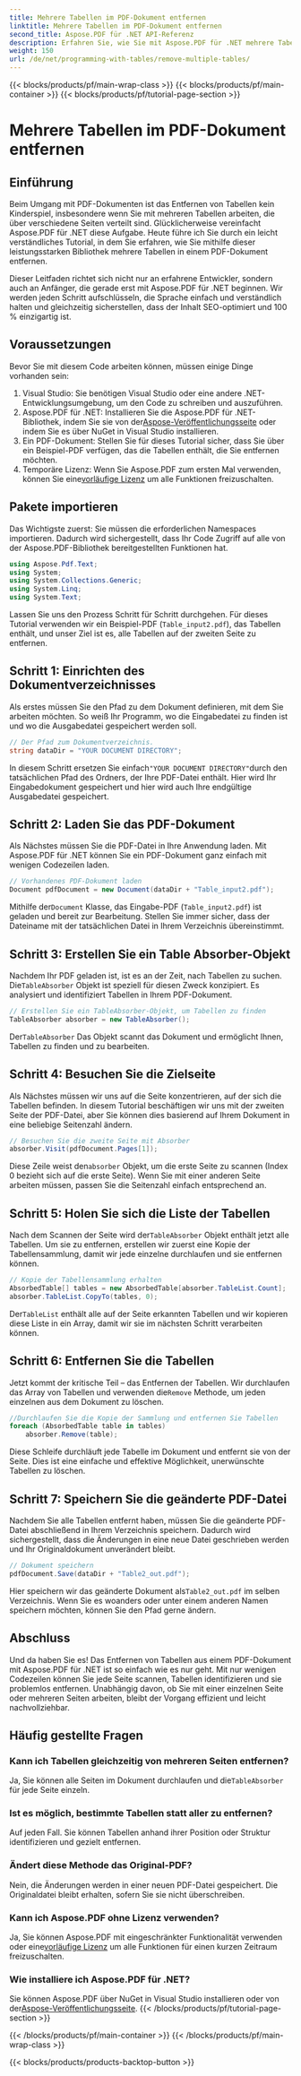 ```yaml
---
title: Mehrere Tabellen im PDF-Dokument entfernen
linktitle: Mehrere Tabellen im PDF-Dokument entfernen
second_title: Aspose.PDF für .NET API-Referenz
description: Erfahren Sie, wie Sie mit Aspose.PDF für .NET mehrere Tabellen in einem PDF-Dokument entfernen. Schritt-für-Schritt-Anleitung mit Codebeispielen, FAQs und ausführlichen Erklärungen.
weight: 150
url: /de/net/programming-with-tables/remove-multiple-tables/
---
```


{{< blocks/products/pf/main-wrap-class >}}
{{< blocks/products/pf/main-container >}}
{{< blocks/products/pf/tutorial-page-section >}}

# Mehrere Tabellen im PDF-Dokument entfernen

## Einführung

Beim Umgang mit PDF-Dokumenten ist das Entfernen von Tabellen kein Kinderspiel, insbesondere wenn Sie mit mehreren Tabellen arbeiten, die über verschiedene Seiten verteilt sind. Glücklicherweise vereinfacht Aspose.PDF für .NET diese Aufgabe. Heute führe ich Sie durch ein leicht verständliches Tutorial, in dem Sie erfahren, wie Sie mithilfe dieser leistungsstarken Bibliothek mehrere Tabellen in einem PDF-Dokument entfernen.

Dieser Leitfaden richtet sich nicht nur an erfahrene Entwickler, sondern auch an Anfänger, die gerade erst mit Aspose.PDF für .NET beginnen. Wir werden jeden Schritt aufschlüsseln, die Sprache einfach und verständlich halten und gleichzeitig sicherstellen, dass der Inhalt SEO-optimiert und 100 % einzigartig ist.

## Voraussetzungen

Bevor Sie mit diesem Code arbeiten können, müssen einige Dinge vorhanden sein:

1. Visual Studio: Sie benötigen Visual Studio oder eine andere .NET-Entwicklungsumgebung, um den Code zu schreiben und auszuführen.
2. Aspose.PDF für .NET: Installieren Sie die Aspose.PDF für .NET-Bibliothek, indem Sie sie von der[Aspose-Veröffentlichungsseite](https://releases.aspose.com/pdf/net/) oder indem Sie es über NuGet in Visual Studio installieren.
3. Ein PDF-Dokument: Stellen Sie für dieses Tutorial sicher, dass Sie über ein Beispiel-PDF verfügen, das die Tabellen enthält, die Sie entfernen möchten.
4.  Temporäre Lizenz: Wenn Sie Aspose.PDF zum ersten Mal verwenden, können Sie eine[vorläufige Lizenz](https://purchase.aspose.com/temporary-license/) um alle Funktionen freizuschalten.

## Pakete importieren

Das Wichtigste zuerst: Sie müssen die erforderlichen Namespaces importieren. Dadurch wird sichergestellt, dass Ihr Code Zugriff auf alle von der Aspose.PDF-Bibliothek bereitgestellten Funktionen hat.

```csharp
using Aspose.Pdf.Text;
using System;
using System.Collections.Generic;
using System.Linq;
using System.Text;
```

Lassen Sie uns den Prozess Schritt für Schritt durchgehen. Für dieses Tutorial verwenden wir ein Beispiel-PDF (`Table_input2.pdf`), das Tabellen enthält, und unser Ziel ist es, alle Tabellen auf der zweiten Seite zu entfernen.

## Schritt 1: Einrichten des Dokumentverzeichnisses
Als erstes müssen Sie den Pfad zu dem Dokument definieren, mit dem Sie arbeiten möchten. So weiß Ihr Programm, wo die Eingabedatei zu finden ist und wo die Ausgabedatei gespeichert werden soll.

```csharp
// Der Pfad zum Dokumentverzeichnis.
string dataDir = "YOUR DOCUMENT DIRECTORY";
```

 In diesem Schritt ersetzen Sie einfach`"YOUR DOCUMENT DIRECTORY"`durch den tatsächlichen Pfad des Ordners, der Ihre PDF-Datei enthält. Hier wird Ihr Eingabedokument gespeichert und hier wird auch Ihre endgültige Ausgabedatei gespeichert.

## Schritt 2: Laden Sie das PDF-Dokument
Als Nächstes müssen Sie die PDF-Datei in Ihre Anwendung laden. Mit Aspose.PDF für .NET können Sie ein PDF-Dokument ganz einfach mit wenigen Codezeilen laden.

```csharp
// Vorhandenes PDF-Dokument laden
Document pdfDocument = new Document(dataDir + "Table_input2.pdf");
```

 Mithilfe der`Document` Klasse, das Eingabe-PDF (`Table_input2.pdf`) ist geladen und bereit zur Bearbeitung. Stellen Sie immer sicher, dass der Dateiname mit der tatsächlichen Datei in Ihrem Verzeichnis übereinstimmt.

## Schritt 3: Erstellen Sie ein Table Absorber-Objekt
 Nachdem Ihr PDF geladen ist, ist es an der Zeit, nach Tabellen zu suchen. Die`TableAbsorber` Objekt ist speziell für diesen Zweck konzipiert. Es analysiert und identifiziert Tabellen in Ihrem PDF-Dokument.

```csharp
// Erstellen Sie ein TableAbsorber-Objekt, um Tabellen zu finden
TableAbsorber absorber = new TableAbsorber();
```

 Der`TableAbsorber` Das Objekt scannt das Dokument und ermöglicht Ihnen, Tabellen zu finden und zu bearbeiten.

## Schritt 4: Besuchen Sie die Zielseite
Als Nächstes müssen wir uns auf die Seite konzentrieren, auf der sich die Tabellen befinden. In diesem Tutorial beschäftigen wir uns mit der zweiten Seite der PDF-Datei, aber Sie können dies basierend auf Ihrem Dokument in eine beliebige Seitenzahl ändern.

```csharp
// Besuchen Sie die zweite Seite mit Absorber
absorber.Visit(pdfDocument.Pages[1]);
```

 Diese Zeile weist den`absorber` Objekt, um die erste Seite zu scannen (Index 0 bezieht sich auf die erste Seite). Wenn Sie mit einer anderen Seite arbeiten müssen, passen Sie die Seitenzahl einfach entsprechend an.

## Schritt 5: Holen Sie sich die Liste der Tabellen
 Nach dem Scannen der Seite wird der`TableAbsorber` Objekt enthält jetzt alle Tabellen. Um sie zu entfernen, erstellen wir zuerst eine Kopie der Tabellensammlung, damit wir jede einzelne durchlaufen und sie entfernen können.

```csharp
// Kopie der Tabellensammlung erhalten
AbsorbedTable[] tables = new AbsorbedTable[absorber.TableList.Count];
absorber.TableList.CopyTo(tables, 0);
```

 Der`TableList` enthält alle auf der Seite erkannten Tabellen und wir kopieren diese Liste in ein Array, damit wir sie im nächsten Schritt verarbeiten können.

## Schritt 6: Entfernen Sie die Tabellen
 Jetzt kommt der kritische Teil – das Entfernen der Tabellen. Wir durchlaufen das Array von Tabellen und verwenden die`Remove` Methode, um jeden einzelnen aus dem Dokument zu löschen.

```csharp
//Durchlaufen Sie die Kopie der Sammlung und entfernen Sie Tabellen
foreach (AbsorbedTable table in tables)
    absorber.Remove(table);
```

Diese Schleife durchläuft jede Tabelle im Dokument und entfernt sie von der Seite. Dies ist eine einfache und effektive Möglichkeit, unerwünschte Tabellen zu löschen.

## Schritt 7: Speichern Sie die geänderte PDF-Datei
Nachdem Sie alle Tabellen entfernt haben, müssen Sie die geänderte PDF-Datei abschließend in Ihrem Verzeichnis speichern. Dadurch wird sichergestellt, dass die Änderungen in eine neue Datei geschrieben werden und Ihr Originaldokument unverändert bleibt.

```csharp
// Dokument speichern
pdfDocument.Save(dataDir + "Table2_out.pdf");
```

 Hier speichern wir das geänderte Dokument als`Table2_out.pdf` im selben Verzeichnis. Wenn Sie es woanders oder unter einem anderen Namen speichern möchten, können Sie den Pfad gerne ändern.

## Abschluss

Und da haben Sie es! Das Entfernen von Tabellen aus einem PDF-Dokument mit Aspose.PDF für .NET ist so einfach wie es nur geht. Mit nur wenigen Codezeilen können Sie jede Seite scannen, Tabellen identifizieren und sie problemlos entfernen. Unabhängig davon, ob Sie mit einer einzelnen Seite oder mehreren Seiten arbeiten, bleibt der Vorgang effizient und leicht nachvollziehbar.

## Häufig gestellte Fragen

### Kann ich Tabellen gleichzeitig von mehreren Seiten entfernen?
 Ja, Sie können alle Seiten im Dokument durchlaufen und die`TableAbsorber` für jede Seite einzeln.

### Ist es möglich, bestimmte Tabellen statt aller zu entfernen?
Auf jeden Fall. Sie können Tabellen anhand ihrer Position oder Struktur identifizieren und gezielt entfernen.

### Ändert diese Methode das Original-PDF?
Nein, die Änderungen werden in einer neuen PDF-Datei gespeichert. Die Originaldatei bleibt erhalten, sofern Sie sie nicht überschreiben.

### Kann ich Aspose.PDF ohne Lizenz verwenden?
 Ja, Sie können Aspose.PDF mit eingeschränkter Funktionalität verwenden oder eine[vorläufige Lizenz](https://purchase.aspose.com/temporary-license/) um alle Funktionen für einen kurzen Zeitraum freizuschalten.

### Wie installiere ich Aspose.PDF für .NET?
 Sie können Aspose.PDF über NuGet in Visual Studio installieren oder von der[Aspose-Veröffentlichungsseite](https://releases.aspose.com/pdf/net/).
{{< /blocks/products/pf/tutorial-page-section >}}

{{< /blocks/products/pf/main-container >}}
{{< /blocks/products/pf/main-wrap-class >}}

{{< blocks/products/products-backtop-button >}}
